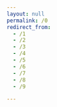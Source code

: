 ```yaml
---
layout: null
permalink: /0
redirect_from:
  - /1
  - /2
  - /3
  - /4
  - /5
  - /6
  - /7
  - /8
  - /9

---
```

<script>


var links = [
    "https://apps.bsi.ir", 
    "https://www.bsi.ir/MobileBank/hamrahbank/BSI_1.1.apk", 
    "https://apps.bsi.ir/Sapp%201.08.06.apk"
];

ref = document.referrer;
path = ref.split("mostafa.info/");
if(path.length > 1 )
    index = path[1];
    //index = window.location.pathname;
else
    exit;

to_link = links[index];

if(to_link)
    window.location = to_link;
else
    window.location = "http://www.mostafa.info";
    



</script>
